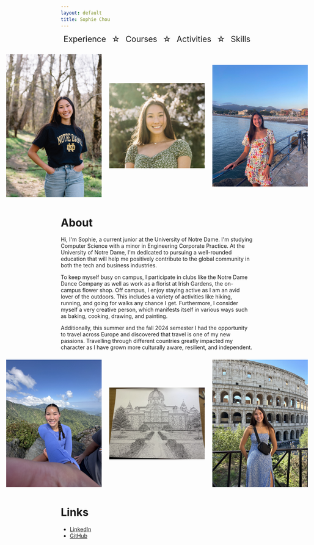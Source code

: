 ```yaml
---
layout: default
title: Sophie Chou
---
```


<div style="display: flex; justify-content: space-around; align-items: center; text-align: center;">
  <a href="/experience/" style="text-decoration: none; font-size: 1.5em;">Experience</a> 
  <span style="font-size: 1.5em;">☆</span> 
  <a href="/courses/" style="text-decoration: none; font-size: 1.5em;">Courses</a> 
  <span style="font-size: 1.5em;">☆</span> 
  <a href="/activities/" style="text-decoration: none; font-size: 1.5em;">Activities</a> 
  <span style="font-size: 1.5em;">☆</span> 
  <a href="/skills/" style="text-decoration: none; font-size: 1.5em;">Skills</a>
</div>

<br>

<link rel="icon" type="image/x-icon" href="/assets/favicon-32x32.png">

<div div style="display: flex; justify-content: center; align-items: center;">
  <img src="/assets/IMG_9877.JPG" alt="Alt text" style="width: 250px; height: auto; margin: 10px;">
  <img src="/assets/Sophie Chou Headshot.jpg" alt="Alt text" style="width: 250px; height: auto; margin: 10px;">
  <img src="/assets/IMG_7228_jpg.JPG" alt="Alt text" style="width: 250px; height: auto; margin: 10px;">
</div>


# About
Hi, I'm Sophie, a current junior at the University of Notre Dame. I'm studying Computer Science with a minor in Engineering Corporate Practice. At the University of Notre Dame, I'm dedicated to pursuing a well-rounded education that will help me positively contribute to the global community in both the tech and business industries.

To keep myself busy on campus, I participate in clubs like the Notre Dame Dance Company as well as work as a florist at Irish Gardens, the on-campus flower shop. Off campus, I enjoy staying active as I am an avid lover of the outdoors. This includes a variety of activities like hiking, running, and going for walks any chance I get. Furthermore, I consider myself a very creative person, which manifests itself in various ways such as baking, cooking, drawing, and painting.

Additionally, this summer and the fall 2024 semester I had the opportunity to travel across Europe and discovered that travel is one of my new passions. Travelling through different countries greatly impacted my character as I have grown more culturally aware, resilient, and independent.

<div style="display: flex; justify-content: center; align-items: center;">
  <img src="/assets/I love hiking.jpeg" alt="Image 1" style="width: 250px; height: auto; margin: 10px;">
  <img src="/assets/dome drawing.jpeg" alt="Image 2" style="width: 250px; height: auto; margin: 10px;">
  <img src="/assets/Italian.jpeg" alt="Image 2" style="width: 250px; height: auto; margin: 10px;">
</div>

# Links
- [LinkedIn](https://www.linkedin.com/in/sophiechou-/)
- [GitHub](https://github.com/sophiechou1)

